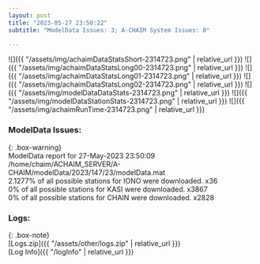 ```yaml
---
layout: post
title: "2023-05-27 23:50:22"
subtitle: "ModelData Issues: 3; A-CHAIM System Issues: 0"

---
```


![]({{ "/assets/img/achaimDataStatsShort-2314723.png" | relative_url }})
![]({{ "/assets/img/achaimDataStatsLong00-2314723.png" | relative_url }})
![]({{ "/assets/img/achaimDataStatsLong01-2314723.png" | relative_url }})
![]({{ "/assets/img/achaimDataStatsLong02-2314723.png" | relative_url }})
![]({{ "/assets/img/modelDataDataStats-2314723.png" | relative_url }})
![]({{ "/assets/img/modelDataStationStats-2314723.png" | relative_url }})
![]({{ "/assets/img/achaimRunTime-2314723.png" | relative_url }})


### ModelData Issues:  
  
{: .box-warning}  
 ModelData report for 27-May-2023 23:50:09   
 /home/chaim/ACHAIM_SERVER/A-CHAIM/modelData/2023/147/23/modelData.mat   
 2.1277% of all possible stations for IONO were downloaded. x36   
 0% of all possible stations for KASI were downloaded. x3867   
 0% of all possible stations for CHAIN were downloaded. x2828   
  


### Logs:  
  
{: .box-note}  
[Logs.zip]({{ "/assets/other/logs.zip" | relative_url }})  
[Log Info]({{ "/logInfo" | relative_url }})  

